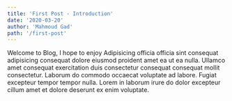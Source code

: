 ```yaml
---
title: 'First Post - Introduction'
date: '2020-03-20'
author: 'Mahmoud Gad'
path: '/first-post'
---
```


Welcome to Blog, I hope to enjoy Adipisicing officia officia sint consequat adipisicing consequat dolore eiusmod proident amet ea ut ea nulla. Ullamco amet consequat exercitation duis consectetur consequat consequat mollit consectetur. Laborum do commodo occaecat voluptate ad labore. Fugiat excepteur tempor tempor nulla. Lorem in laborum irure do dolor excepteur cillum amet et dolore deserunt ex enim voluptate.